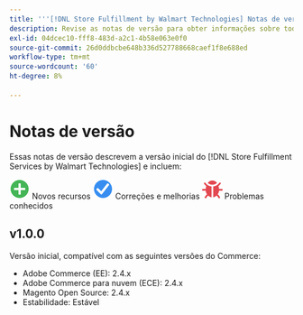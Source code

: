 ```yaml
---
title: '''[!DNL Store Fulfillment by Walmart Technologies] Notas de versão'''
description: Revise as notas de versão para obter informações sobre todas as [!DNL Store Fulfillment by Walmart Technologies] versões.
exl-id: 04dcec10-fff8-483d-a2c1-4b58e063e0f0
source-git-commit: 26d0ddbcbe648b336d527788668caef1f8e688ed
workflow-type: tm+mt
source-wordcount: '60'
ht-degree: 8%

---
```


# Notas de versão

Essas notas de versão descrevem a versão inicial do [!DNL Store Fulfillment Services by Walmart Technologies] e incluem:

![Novo](../assets/new.svg) Novos recursos
![Problema corrigido](../assets/fix.svg) Correções e melhorias
![Problema conhecido](../assets/bug.svg) Problemas conhecidos

## v1.0.0

Versão inicial, compatível com as seguintes versões do Commerce:

* Adobe Commerce (EE): 2.4.x
* Adobe Commerce para nuvem (ECE): 2.4.x
* Magento Open Source: 2.4.x
* Estabilidade: Estável
